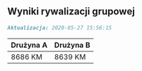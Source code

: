 ## Wyniki rywalizacji grupowej

```markdown
Aktualizacja: 2020-05-27 15:56:15
```

Drużyna A | Drużyna B
------------ | -------------
 8686 KM | 8639 KM